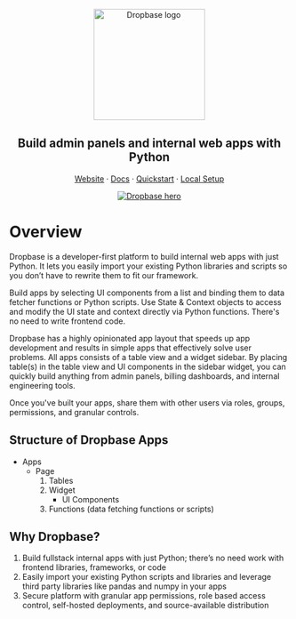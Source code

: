 <p align="center">
  <a href="https://www.dropbase.io">
    <img src="https://assets-global.website-files.com/5f2c87246b17fcf662282594/6125a1fa1160592fd373d33b_Dropbase%20logo%20website.svg" width="200px" alt="Dropbase logo" />
  </a>
</p>

<h2 align="center">Build admin panels and internal web apps with Python</h3>

<p align="center">
<a href="https://dropbase.io">Website</a> · <a href="https://docs.dropbase.io/">Docs</a> · <a href="https://docs.dropbase.io/quickstart">Quickstart</a> · <a href="https://docs.dropbase.io/setup/developer">Local Setup</a><p>

<p align="center">
  <a href="https://dropbase.io" target="_blank">
      <img src="https://docs.dropbase.io/assets/images/dropbase_app-4082f07b1cdba1a5f3f5cf56e8d7676c.png" alt="Dropbase hero" />
  </a>
</p>

# Overview

Dropbase is a developer-first platform to build internal web apps with just Python. It lets you easily import your existing Python libraries and scripts so you don’t have to rewrite them to fit our framework.

Build apps by selecting UI components from a list and binding them to data fetcher functions or Python scripts. Use State & Context objects to access and modify the UI state and context directly via Python functions. There's no need to write frontend code. 

Dropbase has a highly opinionated app layout that speeds up app development and results in simple apps that effectively solve user problems. All apps consists of a table view and a widget sidebar. By placing table(s) in the table view and UI components in the sidebar widget, you can quickly build anything from admin panels, billing dashboards, and internal engineering tools.

Once you've built your apps, share them with other users via roles, groups, permissions, and granular controls.

## Structure of Dropbase Apps

- Apps
  - Page
    1. Tables
    2. Widget
       - UI Components
    3. Functions (data fetching functions or scripts)

## Why Dropbase?

1. Build fullstack internal apps with just Python; there’s no need work with frontend libraries, frameworks, or code
2. Easily import your existing Python scripts and libraries and leverage third party libraries like pandas and numpy in your apps
3. Secure platform with granular app permissions, role based access control, self-hosted deployments, and source-available distribution
